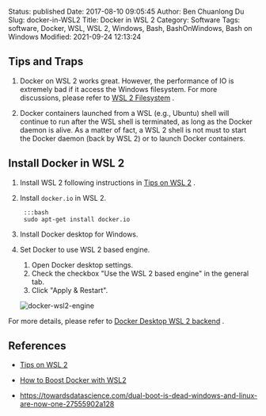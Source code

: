 Status: published
Date: 2017-08-10 09:05:45
Author: Ben Chuanlong Du
Slug: docker-in-WSL2
Title: Docker in WSL 2
Category: Software
Tags: software, Docker, WSL, WSL 2, Windows, Bash, BashOnWindows, Bash on Windows
Modified: 2021-09-24 12:13:24

## Tips and Traps

1. Docker on WSL 2 works great.
    However,
    the performance of IO is extremely bad if it access the Windows filesystem.
    For more discussions,
    please refer to
    [WSL 2 Filesystem](http://www.legendu.net/misc/blog/wsl-2-filesystem)
    .

2. Docker containers launched from a WSL (e.g., Ubuntu) shell will continue to run 
    after the WSL shell is terminated,
    as long as the Docker daemon is alive. 
    As a matter of fact,
    a WSL 2 shell is not must to start the Docker daemon (back by WSL 2) or to launch Docker containers.

## Install Docker in WSL 2 

1. Install WSL 2 following instructions in 
    [Tips on WSL 2](http://www.legendu.net/misc/blog/wsl-tips/)
    .

2. Install `docker.io` in WSL 2. 

        :::bash
        sudo apt-get install docker.io

2. Install Docker desktop for Windows.

3. Set Docker to use WSL 2 based engine. 

    1. Open Docker desktop settings.
    2. Check the checkbox "Use the WSL 2 based engine" in the general tab.
    3. Click "Apply & Restart".

    ![docker-wsl2-engine](https://docs.docker.com/desktop/windows/images/wsl2-enable.png)

For more details,
please refer to
[Docker Desktop WSL 2 backend](https://docs.docker.com/docker-for-windows/wsl/)
.

## References

- [Tips on WSL 2](http://www.legendu.net/misc/blog/wsl-tips/)

- [How to Boost Docker with WSL2](https://towardsdatascience.com/how-to-improve-docker-performance-with-wsl2-3a54402ab0f2)

- https://towardsdatascience.com/dual-boot-is-dead-windows-and-linux-are-now-one-27555902a128

